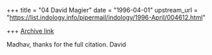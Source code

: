 +++
title = "04 David Magier"
date = "1996-04-01"
upstream_url = "https://list.indology.info/pipermail/indology/1996-April/004612.html"

+++
[Archive link](https://list.indology.info/pipermail/indology/1996-April/004612.html)

Madhav, thanks for the full citation.    David





